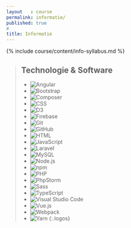 ```yaml
---
layout   : course
permalink: informatie/
published: true
#
title: Informatie
---
```


{% include course/content/info-syllabus.md %}

> Technologie & Software
> ----------------------
> - ![Angular](https://cdn.svgporn.com/logos/angular.svg)
> - ![Bootstrap](https://cdn.svgporn.com/logos/bootstrap.svg)
> - ![Composer](https://cdn.svgporn.com/logos/composer.svg)
> - ![CSS](https://cdn.svgporn.com/logos/css-3.svg)
> - ![D3](https://cdn.svgporn.com/logos/d3.svg)
> - ![Firebase](https://cdn.svgporn.com/logos/firebase.svg)
> - ![Git](https://cdn.svgporn.com/logos/git.svg)
> - ![GitHub](https://cdn.svgporn.com/logos/github.svg)
> - ![HTML](https://cdn.svgporn.com/logos/html-5.svg)
> - ![JavaScript](https://cdn.svgporn.com/logos/javascript.svg)
> - ![Laravel](https://cdn.svgporn.com/logos/laravel.svg)
> - ![MySQL](https://cdn.svgporn.com/logos/mysql.svg)
> - ![Node.js](https://cdn.svgporn.com/logos/nodejs.svg)
> - ![npm](https://cdn.svgporn.com/logos/npm.svg)
> - ![PHP](https://cdn.svgporn.com/logos/php.svg)
> - ![PhpStorm](https://cdn.svgporn.com/logos/phpstorm.svg)
> - ![Sass](https://cdn.svgporn.com/logos/sass.svg)
> - ![TypeScript](https://cdn.svgporn.com/logos/typescript.svg)
> - ![Visual Studio Code](https://cdn.svgporn.com/logos/visual-studio-code.svg)
> - ![Vue.js](https://cdn.svgporn.com/logos/vue.svg)
> - ![Webpack](https://cdn.svgporn.com/logos/webpack.svg)
> - ![Yarn](https://cdn.svgporn.com/logos/yarn.svg)
{:.logos}